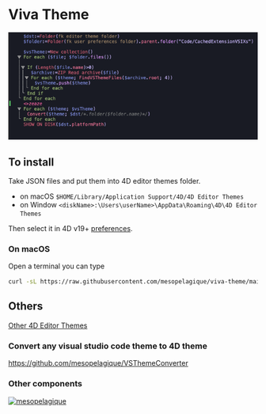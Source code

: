 # Viva Theme

![Sample](sample.png)

## To install

Take JSON files and put them into 4D editor themes folder.

- on macOS `$HOME/Library/Application Support/4D/4D Editor Themes`
- on Window `<diskName>:\Users\userName>\AppData\Roaming\4D\4D Editor Themes`

Then select it in 4D v19+ [preferences](https://developer.4d.com/docs/Preferences/methods/#themes).

### On macOS

Open a terminal you can type

```bash
curl -sL https://raw.githubusercontent.com/mesopelagique/viva-theme/main/viva-theme.json -o $HOME/Library/Application\ Support/4D/4D\ Editor\ Themes/viva-theme.json
```

## Others

[Other 4D Editor Themes](https://github.com/topics/4d-theme)

### Convert any visual studio code theme to 4D theme

https://github.com/mesopelagique/VSThemeConverter

### Other components

[<img src="https://mesopelagique.github.io/quatred.png" alt="mesopelagique"/>](https://mesopelagique.github.io/)
